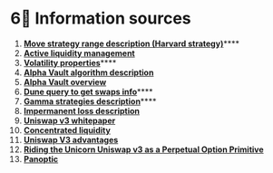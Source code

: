 # 6⃣ Information sources

1. [**Move strategy range description (Harvard strategy)**](https://medium.com/gamma-strategies/expected-price-range-strategies-in-uniswap-v3-833dff253f84)\*\*\*\*
2. [**Active liquidity management**](https://medium.com/gamma-strategies/the-costs-of-uniswap-v3-active-management-7dd1c160fdd)
3. [**Volatility properties**](https://web-static.stern.nyu.edu/rengle/EnglePattonQF.pdf)\*\*\*\*
4. [**Alpha Vault algorithm description**](https://medium.com/charmfinance/introducing-alpha-vaults-an-lp-strategy-for-uniswap-v3-ebf500b67796)
5. [**Alpha Vault overview**](https://learn.charm.fi/charm-finance/alpha-pro/how-it-works)
6. [**Dune query to get swaps info**](https://dune.com/queries/842038)\*\*\*\*
7. [**Gamma strategies description**](https://docs.gamma.xyz/gamma/features/clm-strategies)\*\*\*\*
8. [**Impermanent loss description**](https://medium.com/auditless/impermanent-loss-in-uniswap-v3-6c7161d3b445)
9. [**Uniswap v3 whitepaper**](https://uniswap.org/whitepaper-v3.pdf)
10. [**Concentrated liquidity**](https://docs.uniswap.org/protocol/concepts/V3-overview/concentrated-liquidity)
11. [**Uniswap V3 advantages**](https://uniswap.org/blog/uniswap-v3)
12. [**Riding the Unicorn Uniswap v3 as a Perpetual Option Primitive**](https://youtu.be/mtd4JphPcuA)
13. [**Panoptic**](https://arxiv.org/abs/2204.14232)
